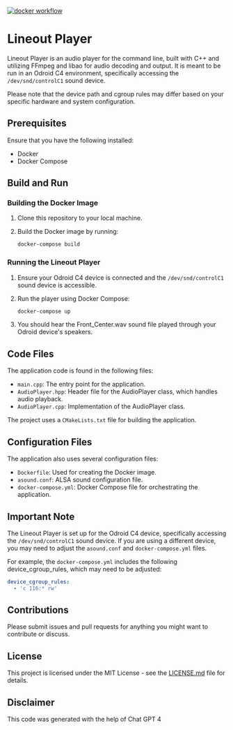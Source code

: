 [![docker workflow](https://github.com/aleksas/lineout/actions/workflows/docker-image.yml/badge.svg)](https://github.com/aleksas/lineout/actions/)

# Lineout Player

Lineout Player is an audio player for the command line, built with C++ and utilizing FFmpeg and libao for audio decoding and output. It is meant to be run in an Odroid C4 environment, specifically accessing the `/dev/snd/controlC1` sound device. 

Please note that the device path and cgroup rules may differ based on your specific hardware and system configuration.

## Prerequisites

Ensure that you have the following installed:

- Docker
- Docker Compose

## Build and Run

### Building the Docker Image

1. Clone this repository to your local machine.

2. Build the Docker image by running:

    ```bash
    docker-compose build
    ```

### Running the Lineout Player

1. Ensure your Odroid C4 device is connected and the `/dev/snd/controlC1` sound device is accessible.

2. Run the player using Docker Compose:

    ```bash
    docker-compose up
    ```

3. You should hear the Front_Center.wav sound file played through your Odroid device's speakers.

## Code Files

The application code is found in the following files:

- `main.cpp`: The entry point for the application.
- `AudioPlayer.hpp`: Header file for the AudioPlayer class, which handles audio playback.
- `AudioPlayer.cpp`: Implementation of the AudioPlayer class.

The project uses a `CMakeLists.txt` file for building the application.

## Configuration Files

The application also uses several configuration files:

- `Dockerfile`: Used for creating the Docker image.
- `asound.conf`: ALSA sound configuration file.
- `docker-compose.yml`: Docker Compose file for orchestrating the application.

## Important Note

The Lineout Player is set up for the Odroid C4 device, specifically accessing the `/dev/snd/controlC1` sound device. If you are using a different device, you may need to adjust the `asound.conf` and `docker-compose.yml` files.

For example, the `docker-compose.yml` includes the following device_cgroup_rules, which may need to be adjusted:

```yaml
device_cgroup_rules:
  - 'c 116:* rw'
```

## Contributions

Please submit issues and pull requests for anything you might want to contribute or discuss.

## License

This project is licensed under the MIT License - see the [LICENSE.md](LICENSE.md) file for details.

## Disclaimer

This code was generated with the help of Chat GPT 4
